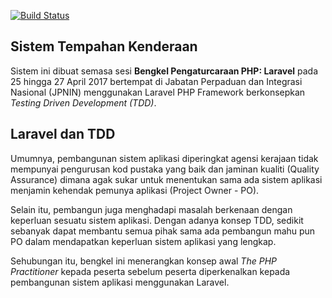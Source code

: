 [![Build Status](https://travis-ci.org/hariadi/sitk.svg?branch=master)](https://travis-ci.org/hariadi/sitk)

## Sistem Tempahan Kenderaan

Sistem ini dibuat semasa sesi **Bengkel Pengaturcaraan PHP: Laravel** pada 25 hingga 27 April 2017 bertempat di Jabatan Perpaduan dan Integrasi Nasional (JPNIN) menggunakan Laravel PHP Framework berkonsepkan *Testing Driven Development (TDD)*.

## Laravel dan TDD

Umumnya, pembangunan sistem aplikasi diperingkat agensi kerajaan tidak mempunyai pengurusan kod pustaka yang baik dan jaminan kualiti (Quality Assurance) dimana agak sukar untuk menentukan sama ada sistem aplikasi menjamin kehendak pemunya aplikasi (Project Owner - PO).

Selain itu, pembangun juga menghadapi masalah berkenaan dengan keperluan sesuatu sistem aplikasi. Dengan adanya konsep TDD, sedikit sebanyak dapat membantu semua pihak sama ada pembangun mahu pun PO dalam mendapatkan keperluan sistem aplikasi yang lengkap.

Sehubungan itu, bengkel ini menerangkan konsep awal *The PHP Practitioner* kepada peserta sebelum peserta diperkenalkan kepada pembangunan sistem aplikasi menggunakan Laravel.
